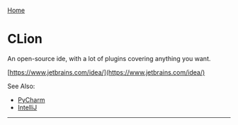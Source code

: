 [Home](Readme.md)
# CLion

An open-source ide, with a lot of plugins covering anything you want.

[https://www.jetbrains.com/idea/](https://www.jetbrains.com/idea/)

See Also:

- [PyCharm](PyCharm.md)
- [IntelliJ](IntelliJ.md)

---
